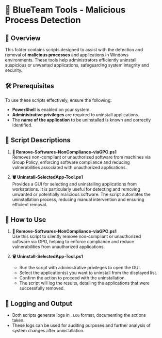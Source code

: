 # 🔵 BlueTeam Tools - Malicious Process Detection

## 📝 Overview

This folder contains scripts designed to assist with the detection and removal of **malicious processes** and applications in Windows environments. These tools help administrators efficiently uninstall suspicious or unwanted applications, safeguarding system integrity and security.

## 🛠️ Prerequisites

To use these scripts effectively, ensure the following:

- **PowerShell** is enabled on your system.
- **Administrative privileges** are required to uninstall applications.
- The **name of the application** to be uninstalled is known and correctly identified.

## 📄 Script Descriptions

1. **🚫 Remove-Softwares-NonCompliance-viaGPO.ps1**  
   Removes non-compliant or unauthorized software from machines via Group Policy, enforcing software compliance and reducing vulnerabilities associated with unauthorized applications.

2. **🗑️ Uninstall-SelectedApp-Tool.ps1**  
   Provides a GUI for selecting and uninstalling applications from workstations. It is particularly useful for detecting and removing unwanted or potentially malicious software. The script automates the uninstallation process, reducing manual intervention and ensuring efficient removal.

## 🚀 How to Use

1. **🚫 Remove-Softwares-NonCompliance-viaGPO.ps1**  
   Use this script to silently remove non-compliant or unauthorized software via GPO, helping to enforce compliance and reduce vulnerabilities from unauthorized applications.

2. **🗑️ Uninstall-SelectedApp-Tool.ps1**  
   - Run the script with administrative privileges to open the GUI.
   - Select the application(s) you want to uninstall from the displayed list.
   - Confirm the action to proceed with the uninstallation.
   - The script will log the results, detailing the applications that were successfully removed.

## 📝 Logging and Output

- Both scripts generate logs in `.LOG` format, documenting the actions taken.
- These logs can be used for auditing purposes and further analysis of system changes after uninstallation.
